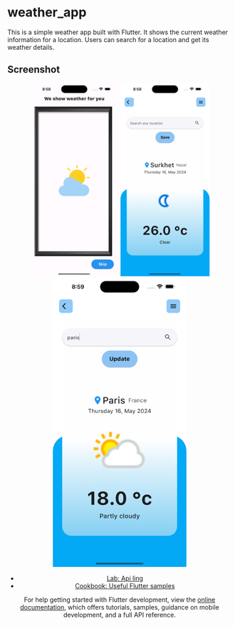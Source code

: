 # weather_app

This is a simple weather app built with Flutter. It shows the current weather information for a location. Users can search for a location and get its weather details.

## Screenshot

<div align=center> <img src = 'assets/help_screen.png' width = '200' >  <img src = 'assets/home_page.png' width = '200' >  <img src = 'assets/home_page2.png' width = '300' >

- [Lab: Api ling](https://www.weatherapi.com/)
- [Cookbook: Useful Flutter samples](https://docs.flutter.dev/cookbook)

For help getting started with Flutter development, view the
[online documentation](https://docs.flutter.dev/), which offers tutorials,
samples, guidance on mobile development, and a full API reference.
